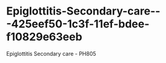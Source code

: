 # Epiglottitis-Secondary-care---425eef50-1c3f-11ef-bdee-f10829e63eeb
Epiglottitis Secondary care - PH805
